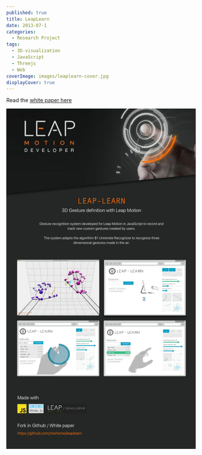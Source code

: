 ```yaml
---
published: true
title: LeapLearn
date: 2013-07-1
categories:
  - Research Project
tags:
  - 3D-visualization
  - JavaScript
  - Threejs
  - Web
coverImage: images/leaplearn-cover.jpg
displayCover: true
---
```

<script>
  	import Youtube from "svelte-youtube-embed";
</script>

Read the [white paper here](/content/2013-07-11-leaplearn/leaplearn_garcia_gonzalez.pdf)

<Youtube id="OGSSvLnMwTc" />


![](./images/Foreground.webp)
